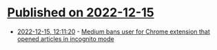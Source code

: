 # [Published on 2022-12-15](index.md)

* [2022-12-15, 12:11:20](https://news.ycombinator.com/item?id=33998311) - [Medium bans user for Chrome extension that opened articles in incognito mode](https://twitter.com/henrylim96/status/1603281698287935488)
